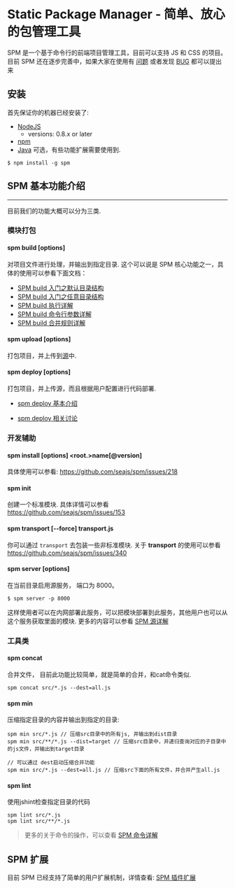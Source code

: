 # Static Package Manager - 简单、放心的包管理工具

SPM 是一个基于命令行的前端项目管理工具，目前可以支持 JS 和 CSS 的项目。 目前 SPM 还在逐步完善中，如果大家在使用有 [问题](https://github.com/seajs/spm/issues?state=open) 或者发现 [BUG](https://github.com/seajs/spm/issues?state=open) 都可以提出来 

## 安装
首先保证你的机器已经安装了:

* [NodeJS](http://nodejs.org/#download)
  - versions: 0.8.x or later
* [npm](http://github.com/isaacs/npm)
* [Java](http://www.oracle.com/technetwork/java/javase/downloads/index.html) 可选，有些功能扩展需要使用到.

```
$ npm install -g spm
```

## SPM 基本功能介绍
---
目前我们的功能大概可以分为三类.

### 模块打包

#### spm build [options] 
对项目文件进行处理，并输出到指定目录. 这个可以说是 SPM 核心功能之一，具体的使用可以参看下面文档：
* [SPM build 入门之默认目录结构](https://github.com/seajs/spm/wiki/SPM-build-%E4%B9%8B%E9%BB%98%E8%AE%A4%E7%9B%AE%E5%BD%95%E7%BB%93%E6%9E%84)
* [SPM build 入门之任意目录结构](https://github.com/seajs/spm/wiki/Spm-build-%E4%B9%8B%E8%87%AA%E5%AE%9A%E4%B9%89%E7%9B%AE%E5%BD%95%E7%BB%93%E6%9E%84)
* [SPM build 执行详解](https://github.com/seajs/spm/wiki/SPM-build-%E8%AF%A6%E8%A7%A3)
* [SPM build 命令行参数详解](https://github.com/seajs/spm/wiki/SPM-build-%E5%9F%BA%E4%BA%8E%E5%91%BD%E4%BB%A4%E8%A1%8C%E5%8F%82%E6%95%B0%E6%89%93%E5%8C%85%E8%AF%A6%E8%A7%A3)
* [SPM build 合并规则详解](https://github.com/seajs/spm/wiki/SPM-build-%E5%90%88%E5%B9%B6%E6%A8%A1%E5%9D%97%E5%A4%84%E7%90%86%E7%9B%B8%E5%85%B3%E8%AF%B4%E6%98%8E)

#### spm upload [options]
打包项目，并上传到[源](https://github.com/seajs/spm/wiki/SPM-%E6%BA%90%E8%AF%A6%E8%A7%A3)中.

#### spm deploy [options]
打包项目，并上传源，而且根据用户配置进行代码部署. 

* [spm deploy 基本介绍](https://github.com/seajs/spm/issues/173)

* [spm deploy 相关讨论](https://github.com/seajs/spm/issues/181)


### 开发辅助

#### spm install [options] <root.>name[@version]

具体使用可以参看: https://github.com/seajs/spm/issues/218

#### spm init 
创建一个标准模块. 具体详情可以参看 https://github.com/seajs/spm/issues/153

#### spm transport [--force] transport.js 
你可以通过 `transport` 去包装一些非标准模块.
关于 **transport** 的使用可以参看 https://github.com/seajs/spm/issues/340

#### spm server [options] 
在当前目录启用源服务， 端口为 8000。 

```    
$ spm server -p 8000
```
这样使用者可以在内网部署此服务，可以把模块部署到此服务，其他用户也可以从这个服务获取里面的模块.
更多的内容可以参看 [SPM 源详解](https://github.com/seajs/spm/wiki/SPM-%E6%BA%90%E8%AF%A6%E8%A7%A3)

### 工具类
#### spm concat
合并文件， 目前此功能比较简单，就是简单的合并，和cat命令类似.

```
spm concat src/*.js --dest=all.js
```

#### spm min
压缩指定目录的内容并输出到指定的目录:

```
spm min src/*.js // 压缩src目录中的所有js, 并输出到dist目录
spm min src/**/*.js --dist=target // 压缩src目录中，并递归查询对应的子目录中的js文件，并输出到target目录

// 可以通过 dest启动压缩合并功能
spm min src/*.js --dest=all.js // 压缩src下面的所有文件，并合并产生all.js
```

#### spm lint
使用jshint检查指定目录的代码

```
spm lint src/*.js
spm lint src/**/*.js
```


> 更多的关于命令的操作，可以查看 [SPM 命令详解](https://github.com/seajs/spm/wiki/Spm-%E5%91%BD%E4%BB%A4%E8%AF%A6%E8%A7%A3)

## SPM 扩展
目前 SPM 已经支持了简单的用户扩展机制，详情查看: [SPM 插件扩展](https://github.com/seajs/spm/issues/153)




